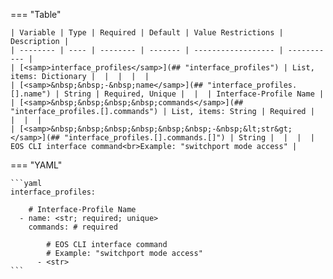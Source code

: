 <!--
  ~ Copyright (c) 2023-2024 Arista Networks, Inc.
  ~ Use of this source code is governed by the Apache License 2.0
  ~ that can be found in the LICENSE file.
  -->
=== "Table"

    | Variable | Type | Required | Default | Value Restrictions | Description |
    | -------- | ---- | -------- | ------- | ------------------ | ----------- |
    | [<samp>interface_profiles</samp>](## "interface_profiles") | List, items: Dictionary |  |  |  |  |
    | [<samp>&nbsp;&nbsp;-&nbsp;name</samp>](## "interface_profiles.[].name") | String | Required, Unique |  |  | Interface-Profile Name |
    | [<samp>&nbsp;&nbsp;&nbsp;&nbsp;commands</samp>](## "interface_profiles.[].commands") | List, items: String | Required |  |  |  |
    | [<samp>&nbsp;&nbsp;&nbsp;&nbsp;&nbsp;&nbsp;-&nbsp;&lt;str&gt;</samp>](## "interface_profiles.[].commands.[]") | String |  |  |  | EOS CLI interface command<br>Example: "switchport mode access" |

=== "YAML"

    ```yaml
    interface_profiles:

        # Interface-Profile Name
      - name: <str; required; unique>
        commands: # required

            # EOS CLI interface command
            # Example: "switchport mode access"
          - <str>
    ```
